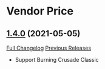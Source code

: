 # Vendor Price

## [1.4.0](https://github.com/ketho-wow/VendorPrice/tree/1.4.0) (2021-05-05)
[Full Changelog](https://github.com/ketho-wow/VendorPrice/compare/1.3.9...1.4.0) [Previous Releases](https://github.com/ketho-wow/VendorPrice/releases)

- Support Burning Crusade Classic  
